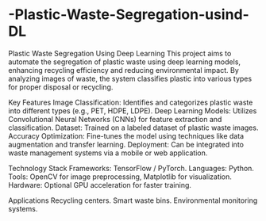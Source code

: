 # -Plastic-Waste-Segregation-usind-DL
Plastic Waste Segregation Using Deep Learning
This project aims to automate the segregation of plastic waste using deep learning models, enhancing recycling efficiency and reducing environmental impact. By analyzing images of waste, the system classifies plastic into various types for proper disposal or recycling.

Key Features
Image Classification: Identifies and categorizes plastic waste into different types (e.g., PET, HDPE, LDPE).
Deep Learning Models: Utilizes Convolutional Neural Networks (CNNs) for feature extraction and classification.
Dataset: Trained on a labeled dataset of plastic waste images.
Accuracy Optimization: Fine-tunes the model using techniques like data augmentation and transfer learning.
Deployment: Can be integrated into waste management systems via a mobile or web application.

Technology Stack
Frameworks: TensorFlow / PyTorch.
Languages: Python.
Tools: OpenCV for image preprocessing, Matplotlib for visualization.
Hardware: Optional GPU acceleration for faster training.

Applications
Recycling centers.
Smart waste bins.
Environmental monitoring systems.

